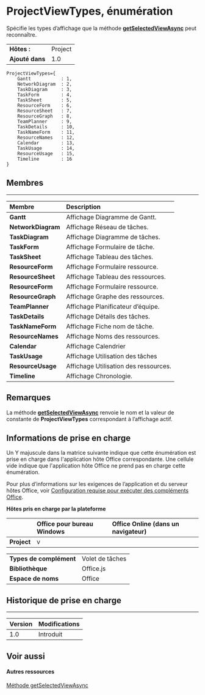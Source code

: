 
# <a name="projectviewtypes-enumeration"></a>ProjectViewTypes, énumération
Spécifie les types d’affichage que la méthode **[getSelectedViewAsync](../../reference/shared/projectdocument.getselectedviewasync.md)** peut reconnaître.

|||
|:-----|:-----|
|**Hôtes :**|Project|
|**Ajouté dans**|1.0|

```
ProjectViewTypes={
    Gantt           : 1, 
    NetworkDiagram  : 2, 
    TaskDiagram     : 3, 
    TaskForm        : 4, 
    TaskSheet       : 5, 
    ResourceForm    : 6, 
    ResourceSheet   : 7, 
    ResourceGraph   : 8, 
    TeamPlanner     : 9, 
    TaskDetails     : 10, 
    TaskNameForm    : 11, 
    ResourceNames   : 12, 
    Calendar        : 13, 
    TaskUsage       : 14, 
    ResourceUsage   : 15, 
    Timeline        : 16
}
```


## <a name="members"></a>Membres


****


|**Membre**|**Description**|
|:-----|:-----|
|**Gantt**|Affichage Diagramme de Gantt.|
|**NetworkDiagram**|Affichage Réseau de tâches.|
|**TaskDiagram**|Affichage Diagramme de tâches.|
|**TaskForm**|Affichage Formulaire de tâche.|
|**TaskSheet**|Affichage Tableau des tâches.|
|**ResourceForm**|Affichage Formulaire ressource.|
|**ResourceSheet**|Affichage Tableau des ressources.|
|**ResourceForm**|Affichage Formulaire ressource.|
|**ResourceGraph**|Affichage Graphe des ressources.|
|**TeamPlanner**|Affichage Planificateur d’équipe.|
|**TaskDetails**|Affichage Détails des tâches.|
|**TaskNameForm**|Affichage Fiche nom de tâche.|
|**ResourceNames**|Affichage Noms des ressources.|
|**Calendar**|Affichage Calendrier|
|**TaskUsage**|Affichage Utilisation des tâches|
|**ResourceUsage**|Affichage Utilisation des ressources.|
|**Timeline**|Affichage Chronologie.|

## <a name="remarks"></a>Remarques

La méthode **[getSelectedViewAsync](../../reference/shared/projectdocument.getselectedviewasync.md)** renvoie le nom et la valeur de constante de **ProjectViewTypes** correspondant à l’affichage actif.


## <a name="support-details"></a>Informations de prise en charge


Un Y majuscule dans la matrice suivante indique que cette énumération est prise en charge dans l'application hôte Office correspondante. Une cellule vide indique que l'application hôte Office ne prend pas en charge cette énumération.

Pour plus d’informations sur les exigences de l’application et du serveur hôtes Office, voir [Configuration requise pour exécuter des compléments Office](../../docs/overview/requirements-for-running-office-add-ins.md).


**Hôtes pris en charge par la plateforme**


||**Office pour bureau Windows**|**Office Online (dans un navigateur)**|
|:-----|:-----|:-----|
|**Project**|v||

|||
|:-----|:-----|
|**Types de complément**|Volet de tâches|
|**Bibliothèque**|Office.js|
|**Espace de noms**|Office|

## <a name="support-history"></a>Historique de prise en charge



****


|**Version**|**Modifications**|
|:-----|:-----|
|1.0|Introduit|

## <a name="see-also"></a>Voir aussi



#### <a name="other-resources"></a>Autres ressources


[Méthode getSelectedViewAsync](../../reference/shared/projectdocument.getselectedviewasync.md)
